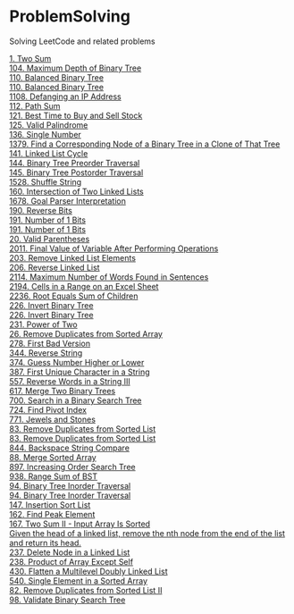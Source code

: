 # ProblemSolving
Solving LeetCode and related problems

[1. Two Sum](https://github.com/tmargary/ProblemSolving/blob/main/leetcode/easy/problem_1.cpp)<br />
[104. Maximum Depth of Binary Tree](https://github.com/tmargary/ProblemSolving/blob/main/leetcode/easy/problem_104.py)<br />
[110. Balanced Binary Tree](https://github.com/tmargary/ProblemSolving/blob/main/leetcode/easy/problem_110.cpp)<br />
[110. Balanced Binary Tree](https://github.com/tmargary/ProblemSolving/blob/main/leetcode/easy/problem_110.py)<br />
[1108. Defanging an IP Address](https://github.com/tmargary/ProblemSolving/blob/main/leetcode/easy/problem_1108.cpp)<br />
[112. Path Sum](https://github.com/tmargary/ProblemSolving/blob/main/leetcode/easy/problem_112.cpp)<br />
[121. Best Time to Buy and Sell Stock](https://github.com/tmargary/ProblemSolving/blob/main/leetcode/easy/problem_121.cpp)<br />
[125. Valid Palindrome](https://github.com/tmargary/ProblemSolving/blob/main/leetcode/easy/problem_125.py)<br />
[136. Single Number](https://github.com/tmargary/ProblemSolving/blob/main/leetcode/easy/problem_136.py)<br />
[1379. Find a Corresponding Node of a Binary Tree in a Clone of That Tree](https://github.com/tmargary/ProblemSolving/blob/main/leetcode/easy/problem_1379.py)<br />
[141. Linked List Cycle](https://github.com/tmargary/ProblemSolving/blob/main/leetcode/easy/problem_141.py)<br />
[144. Binary Tree Preorder Traversal](https://github.com/tmargary/ProblemSolving/blob/main/leetcode/easy/problem_144.cpp)<br />
[145. Binary Tree Postorder Traversal](https://github.com/tmargary/ProblemSolving/blob/main/leetcode/easy/problem_145.cpp)<br />
[1528. Shuffle String](https://github.com/tmargary/ProblemSolving/blob/main/leetcode/easy/problem_1528.cpp)<br />
[160. Intersection of Two Linked Lists](https://github.com/tmargary/ProblemSolving/blob/main/leetcode/easy/problem_160.py)<br />
[1678. Goal Parser Interpretation](https://github.com/tmargary/ProblemSolving/blob/main/leetcode/easy/problem_1678.cpp)<br />
[190. Reverse Bits](https://github.com/tmargary/ProblemSolving/blob/main/leetcode/easy/problem_190.cpp)<br />
[191. Number of 1 Bits](https://github.com/tmargary/ProblemSolving/blob/main/leetcode/easy/problem_191.cpp)<br />
[191. Number of 1 Bits](https://github.com/tmargary/ProblemSolving/blob/main/leetcode/easy/problem_191.py)<br />
[20. Valid Parentheses](https://github.com/tmargary/ProblemSolving/blob/main/leetcode/easy/problem_20.cpp)<br />
[2011. Final Value of Variable After Performing Operations](https://github.com/tmargary/ProblemSolving/blob/main/leetcode/easy/problem_2011.cpp)<br />
[203. Remove Linked List Elements](https://github.com/tmargary/ProblemSolving/blob/main/leetcode/easy/problem_203.py)<br />
[206. Reverse Linked List](https://github.com/tmargary/ProblemSolving/blob/main/leetcode/easy/problem_206.py)<br />
[2114. Maximum Number of Words Found in Sentences](https://github.com/tmargary/ProblemSolving/blob/main/leetcode/easy/problem_2114.cpp)<br />
[2194. Cells in a Range on an Excel Sheet](https://github.com/tmargary/ProblemSolving/blob/main/leetcode/easy/problem_2194.cpp)<br />
[2236. Root Equals Sum of Children](https://github.com/tmargary/ProblemSolving/blob/main/leetcode/easy/problem_2236.cpp)<br />
[226. Invert Binary Tree](https://github.com/tmargary/ProblemSolving/blob/main/leetcode/easy/problem_226.cpp)<br />
[226. Invert Binary Tree](https://github.com/tmargary/ProblemSolving/blob/main/leetcode/easy/problem_226.py)<br />
[231. Power of Two](https://github.com/tmargary/ProblemSolving/blob/main/leetcode/easy/problem_231.cpp)<br />
[26. Remove Duplicates from Sorted Array](https://github.com/tmargary/ProblemSolving/blob/main/leetcode/easy/problem_26.cpp)<br />
[278. First Bad Version](https://github.com/tmargary/ProblemSolving/blob/main/leetcode/easy/problem_278.cpp)<br />
[344. Reverse String](https://github.com/tmargary/ProblemSolving/blob/main/leetcode/easy/problem_344.cpp)<br />
[374. Guess Number Higher or Lower](https://github.com/tmargary/ProblemSolving/blob/main/leetcode/easy/problem_374.cpp)<br />
[387. First Unique Character in a String](https://github.com/tmargary/ProblemSolving/blob/main/leetcode/easy/problem_387.py)<br />
[557. Reverse Words in a String III](https://github.com/tmargary/ProblemSolving/blob/main/leetcode/easy/problem_557.cpp)<br />
[617. Merge Two Binary Trees](https://github.com/tmargary/ProblemSolving/blob/main/leetcode/easy/problem_617.py)<br />
[700. Search in a Binary Search Tree](https://github.com/tmargary/ProblemSolving/blob/main/leetcode/easy/problem_700.py)<br />
[724. Find Pivot Index](https://github.com/tmargary/ProblemSolving/blob/main/leetcode/easy/problem_724.py)<br />
[771. Jewels and Stones](https://github.com/tmargary/ProblemSolving/blob/main/leetcode/easy/problem_771.cpp)<br />
[83. Remove Duplicates from Sorted List](https://github.com/tmargary/ProblemSolving/blob/main/leetcode/easy/problem_83.cpp)<br />
[83. Remove Duplicates from Sorted List](https://github.com/tmargary/ProblemSolving/blob/main/leetcode/easy/problem_83.py)<br />
[844. Backspace String Compare](https://github.com/tmargary/ProblemSolving/blob/main/leetcode/easy/problem_844.cpp)<br />
[88. Merge Sorted Array](https://github.com/tmargary/ProblemSolving/blob/main/leetcode/easy/problem_88.py)<br />
[897. Increasing Order Search Tree](https://github.com/tmargary/ProblemSolving/blob/main/leetcode/easy/problem_897.py)<br />
[938. Range Sum of BST](https://github.com/tmargary/ProblemSolving/blob/main/leetcode/easy/problem_938.py)<br />
[94. Binary Tree Inorder Traversal](https://github.com/tmargary/ProblemSolving/blob/main/leetcode/easy/problem_94.cpp)<br />
[94. Binary Tree Inorder Traversal](https://github.com/tmargary/ProblemSolving/blob/main/leetcode/easy/problem_94.py)<br />
[147. Insertion Sort List](https://github.com/tmargary/ProblemSolving/blob/main/leetcode/medium/problem_147.py)<br />
[162. Find Peak Element](https://github.com/tmargary/ProblemSolving/blob/main/leetcode/medium/problem_162.cpp)<br />
[167. Two Sum II - Input Array Is Sorted](https://github.com/tmargary/ProblemSolving/blob/main/leetcode/medium/problem_167.cpp)<br />
[Given the head of a linked list, remove the nth node from the end of the list and return its head.](https://github.com/tmargary/ProblemSolving/blob/main/leetcode/medium/problem_19.cpp)<br />
[237. Delete Node in a Linked List](https://github.com/tmargary/ProblemSolving/blob/main/leetcode/medium/problem_237.py)<br />
[238. Product of Array Except Self](https://github.com/tmargary/ProblemSolving/blob/main/leetcode/medium/problem_238.py)<br />
[430. Flatten a Multilevel Doubly Linked List](https://github.com/tmargary/ProblemSolving/blob/main/leetcode/medium/problem_430.cpp)<br />
[540. Single Element in a Sorted Array](https://github.com/tmargary/ProblemSolving/blob/main/leetcode/medium/problem_540.py)<br />
[82. Remove Duplicates from Sorted List II](https://github.com/tmargary/ProblemSolving/blob/main/leetcode/medium/problem_82.cpp)<br />
[98. Validate Binary Search Tree](https://github.com/tmargary/ProblemSolving/blob/main/leetcode/medium/problem_98.cpp)<br />
